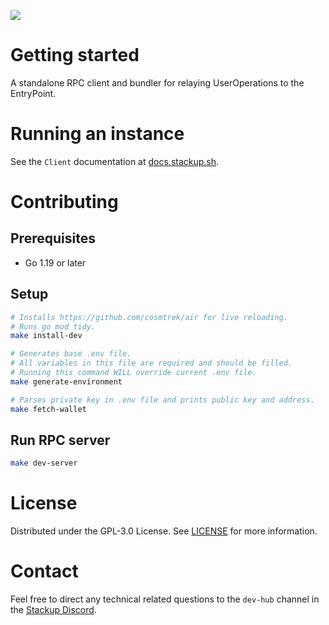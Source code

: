 ![](https://i.imgur.com/Kf3qyVJ.png)

# Getting started

A standalone RPC client and bundler for relaying UserOperations to the EntryPoint.

# Running an instance

See the `Client` documentation at [docs.stackup.sh](https://docs.stackup.sh/docs/category/client).

# Contributing

## Prerequisites

- Go 1.19 or later

## Setup

```bash
# Installs https://github.com/cosmtrek/air for live reloading.
# Runs go mod tidy.
make install-dev

# Generates base .env file.
# All variables in this file are required and should be filled.
# Running this command WILL override current .env file.
make generate-environment

# Parses private key in .env file and prints public key and address.
make fetch-wallet
```

## Run RPC server

```bash
make dev-server
```

# License

Distributed under the GPL-3.0 License. See [LICENSE](./LICENSE) for more information.

# Contact

Feel free to direct any technical related questions to the `dev-hub` channel in the [Stackup Discord](https://discord.gg/FpXmvKrNed).
